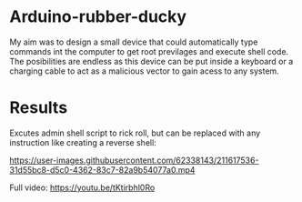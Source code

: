 # Arduino-rubber-ducky
My aim was to design a small device that could automatically type commands int the computer to get root previlages and execute shell code. The posibilities are endless as this device can be put inside a keyboard or a charging cable to act as a malicious vector to gain acess to any system.



# Results
Excutes admin shell script to rick roll, but can be replaced with any instruction like creating a reverse shell:

https://user-images.githubusercontent.com/62338143/211617536-31d55bc8-d5c0-4362-83c7-82a9b54077a0.mp4


Full video:
https://youtu.be/tKtirbhl0Ro
